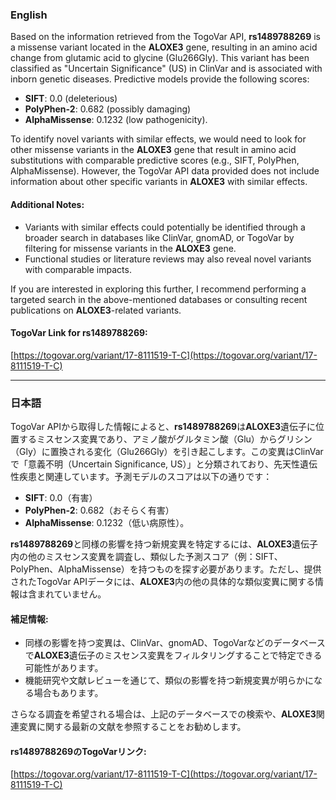 ### English
Based on the information retrieved from the TogoVar API, **rs1489788269** is a missense variant located in the **ALOXE3** gene, resulting in an amino acid change from glutamic acid to glycine (Glu266Gly). This variant has been classified as "Uncertain Significance" (US) in ClinVar and is associated with inborn genetic diseases. Predictive models provide the following scores:
- **SIFT**: 0.0 (deleterious)
- **PolyPhen-2**: 0.682 (possibly damaging)
- **AlphaMissense**: 0.1232 (low pathogenicity).

To identify novel variants with similar effects, we would need to look for other missense variants in the **ALOXE3** gene that result in amino acid substitutions with comparable predictive scores (e.g., SIFT, PolyPhen, AlphaMissense). However, the TogoVar API data provided does not include information about other specific variants in **ALOXE3** with similar effects.

#### Additional Notes:
- Variants with similar effects could potentially be identified through a broader search in databases like ClinVar, gnomAD, or TogoVar by filtering for missense variants in the **ALOXE3** gene.
- Functional studies or literature reviews may also reveal novel variants with comparable impacts.

If you are interested in exploring this further, I recommend performing a targeted search in the above-mentioned databases or consulting recent publications on **ALOXE3**-related variants.

#### TogoVar Link for rs1489788269:
[https://togovar.org/variant/17-8111519-T-C](https://togovar.org/variant/17-8111519-T-C)

---

### 日本語
TogoVar APIから取得した情報によると、**rs1489788269**は**ALOXE3**遺伝子に位置するミスセンス変異であり、アミノ酸がグルタミン酸（Glu）からグリシン（Gly）に置換される変化（Glu266Gly）を引き起こします。この変異はClinVarで「意義不明（Uncertain Significance, US）」と分類されており、先天性遺伝性疾患と関連しています。予測モデルのスコアは以下の通りです：
- **SIFT**: 0.0（有害）
- **PolyPhen-2**: 0.682（おそらく有害）
- **AlphaMissense**: 0.1232（低い病原性）。

**rs1489788269**と同様の影響を持つ新規変異を特定するには、**ALOXE3**遺伝子内の他のミスセンス変異を調査し、類似した予測スコア（例：SIFT、PolyPhen、AlphaMissense）を持つものを探す必要があります。ただし、提供されたTogoVar APIデータには、**ALOXE3**内の他の具体的な類似変異に関する情報は含まれていません。

#### 補足情報:
- 同様の影響を持つ変異は、ClinVar、gnomAD、TogoVarなどのデータベースで**ALOXE3**遺伝子のミスセンス変異をフィルタリングすることで特定できる可能性があります。
- 機能研究や文献レビューを通じて、類似の影響を持つ新規変異が明らかになる場合もあります。

さらなる調査を希望される場合は、上記のデータベースでの検索や、**ALOXE3**関連変異に関する最新の文献を参照することをお勧めします。

#### rs1489788269のTogoVarリンク:
[https://togovar.org/variant/17-8111519-T-C](https://togovar.org/variant/17-8111519-T-C)